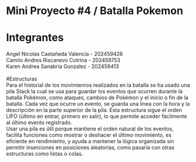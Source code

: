 # Mini Proyecto #4 / Batalla Pokemon
# Integrantes
Angel Nicolas Castañeda Valencia - 202459426
<br>
Camilo Andres Riscanevo Cotrina - 202459753
<br>
Karen Andrea Sanabria Gonzalez - 202459413
<br>
<br> 
#Estructuras
<br>
Para el historial de los movimienros realizados en la batalla se ha usado una pila Stack<String> la cual se usa para guardar los eventos que ocurren durante la batalla Pokémon, como ataques, cambios de Pokémon y el inicio o fin de la batalla. Cada vez que ocurre un evento, se guarda una línea con la hora y la descripción en la parte superior de la pila. Esta estructura sigue el orden LIFO (último en entrar, primero en salir), lo que permite acceder fácilmente al último evento registrado.
<br>
Usar una pila es útil porque mantiene el orden natural de los eventos, facilita funciones como mostrar o deshacer el último movimiento, es eficiente en rendimiento, y ayuda a mantener la lógica organizada sin permitir inserciones en posiciones aleatorias, como pasaría con otras estructuras como listas o colas.
